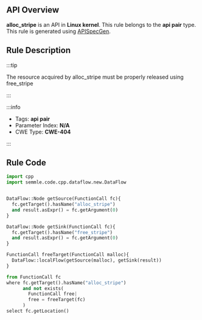 ---
---


## API Overview
**alloc_stripe** is an API in **Linux kernel**. This rule belongs to the **api pair** type. This rule is generated using [APISpecGen](../../tools/APISpecGen).
## Rule Description

:::tip

The resource acquired by alloc_stripe must be properly released using free_stripe

:::

:::info

- Tags: **api pair**
- Parameter Index: **N/A**
- CWE Type: **CWE-404**

:::

## Rule Code
```python
import cpp
import semmle.code.cpp.dataflow.new.DataFlow


DataFlow::Node getSource(FunctionCall fc){
  fc.getTarget().hasName("alloc_stripe")
  and result.asExpr() = fc.getArgument(0)
}

DataFlow::Node getSink(FunctionCall fc){
  fc.getTarget().hasName("free_stripe")
  and result.asExpr() = fc.getArgument(0)
}

FunctionCall freeTarget(FunctionCall malloc){
  DataFlow::localFlow(getSource(malloc), getSink(result))
}

from FunctionCall fc
where fc.getTarget().hasName("alloc_stripe")
      and not exists(
        FunctionCall free| 
        free = freeTarget(fc)
      )
select fc.getLocation()

    
```